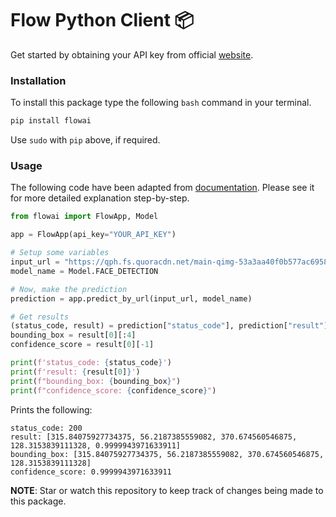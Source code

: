 # Flow Python Client 📦

Get started by obtaining your API key from official [website](https://www.theflowai.com).

### Installation

To install this package type the following `bash` command in your terminal.

```bash
pip install flowai
```
Use `sudo` with `pip` above, if required.

### Usage

The following code have been adapted from [documentation](https://docs.theflowai.com). Please see it for more detailed explanation step-by-step.

```python
from flowai import FlowApp, Model

app = FlowApp(api_key="YOUR_API_KEY")

# Setup some variables
input_url = "https://qph.fs.quoracdn.net/main-qimg-53a3aa40f0b577ac69588681fb60d0c3-c"
model_name = Model.FACE_DETECTION

# Now, make the prediction
prediction = app.predict_by_url(input_url, model_name)

# Get results
(status_code, result) = prediction["status_code"], prediction["result"]
bounding_box = result[0][:4]
confidence_score = result[0][-1]

print(f'status_code: {status_code}')
print(f'result: {result[0]}')
print(f"bounding_box: {bounding_box}")
print(f"confidence_score: {confidence_score}")
```

Prints the following:
```
status_code: 200
result: [315.84075927734375, 56.2187385559082, 370.674560546875, 128.3153839111328, 0.9999943971633911]
bounding_box: [315.84075927734375, 56.2187385559082, 370.674560546875, 128.3153839111328]
confidence_score: 0.9999943971633911
```

**NOTE**: Star or watch this repository to keep track of changes being made to this package.
